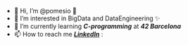 - 👋 Hi, I’m @pomesio :yellow_heart:
- 👀 I’m interested in BigData and DataEngineering :sparkles:
- 🌱 I’m currently learning _**C-programming**_ at _**42 Barcelona**_
- 📫 How to reach me [_**LinkedIn**_](https://www.linkedin.com/in/jardelc/ "LinkedIn") :

<!---
pomesio/pomesio is a ✨ special ✨ repository because its `README.md` (this file) appears on your GitHub profile.
You can click the Preview link to take a look at your changes.
--->
